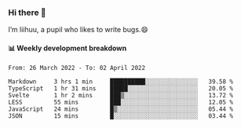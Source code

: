 ### Hi there 👋
I’m liihuu, a pupil who likes to write bugs.😄


#### 📊 Weekly development breakdown
<!--START_SECTION:waka-->

```text
From: 26 March 2022 - To: 02 April 2022

Markdown     3 hrs 1 min     ██████████░░░░░░░░░░░░░░░   39.58 %
TypeScript   1 hr 31 mins    █████░░░░░░░░░░░░░░░░░░░░   20.05 %
Svelte       1 hr 2 mins     ███▒░░░░░░░░░░░░░░░░░░░░░   13.72 %
LESS         55 mins         ███░░░░░░░░░░░░░░░░░░░░░░   12.05 %
JavaScript   24 mins         █▒░░░░░░░░░░░░░░░░░░░░░░░   05.44 %
JSON         15 mins         █░░░░░░░░░░░░░░░░░░░░░░░░   03.44 %
```

<!--END_SECTION:waka-->

<!--
**liihuu/liihuu** is a ✨ _special_ ✨ repository because its `README.md` (this file) appears on your GitHub profile.

Here are some ideas to get you started:

- 🔭 I’m currently working on ...
- 🌱 I’m currently learning ...
- 👯 I’m looking to collaborate on ...
- 🤔 I’m looking for help with ...
- 💬 Ask me about ...
- 📫 How to reach me: ...
- 😄 Pronouns: ...
- ⚡ Fun fact: ...
-->
